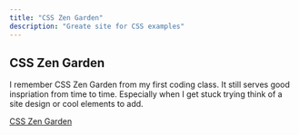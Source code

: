 ```yaml
---
title: "CSS Zen Garden"
description: "Greate site for CSS examples"
---
```


## CSS Zen Garden


I remember CSS Zen Garden from my first coding class. It still serves good inspriation from time to time. Especially when I get stuck trying think of a site design or cool elements to add. 


[CSS Zen Garden](http://www.csszengarden.com/)
